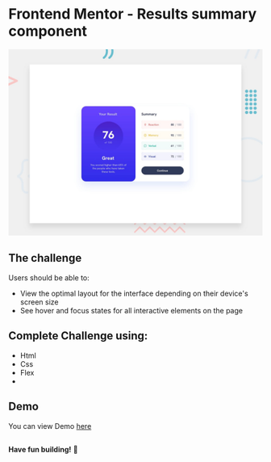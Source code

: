 # Frontend Mentor - Results summary component

![Design preview for the Results summary component coding challenge](./design/desktop-preview.jpg)

## The challenge

Users should be able to:

- View the optimal layout for the interface depending on their device's screen size
- See hover and focus states for all interactive elements on the page

## Complete Challenge using:

- Html
- Css
- Flex
- 
## Demo
You can view Demo [here](https://nisha-nish.github.io/Result-Summary/)

 ## 
 **Have fun building!** 🚀
